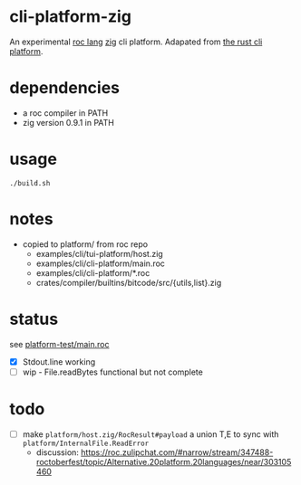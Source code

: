 # cli-platform-zig
An experimental [roc lang](https://github.com/roc-lang) [zig](https://ziglang.org) cli platform.  Adapated from [the rust cli platform](https://github.com/roc-lang/roc/tree/main/examples/cli/cli-platform).  

# dependencies
- a roc compiler in PATH
- zig version 0.9.1 in PATH

# usage
```console
./build.sh
```

# notes
- copied to platform/ from roc repo
  - examples/cli/tui-platform/host.zig
  - examples/cli/cli-platform/main.roc
  - examples/cli/cli-platform/*.roc
  - crates/compiler/builtins/bitcode/src/{utils,list}.zig

# status
see [platform-test/main.roc](platform-test/main.roc)
  - [x] Stdout.line working
  - [ ] wip - File.readBytes functional but not complete

# todo
  - [ ] make `platform/host.zig/RocResult#payload` a union T,E to sync with `platform/InternalFile.ReadError`
      - discussion:  https://roc.zulipchat.com/#narrow/stream/347488-roctoberfest/topic/Alternative.20platform.20languages/near/303105460


